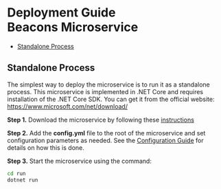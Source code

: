 # Deployment Guide <br/> Beacons Microservice

* [Standalone Process](#process)

## <a name="process"></a> Standalone Process

The simplest way to deploy the microservice is to run it as a standalone process. 
This microservice is implemented in .NET Core and requires installation of the .NET Core SDK. 
You can get it from the official website: https://www.microsoft.com/net/download/

**Step 1.** Download the microservice by following these [instructions](Download.md)

**Step 2.** Add the **config.yml** file to the root of the microservice and set configuration parameters as needed. 
See the [Configuration Guide](Configuration.md) for details on how this is done.

**Step 3.** Start the microservice using the command:

```bash
cd run
dotnet run
```
